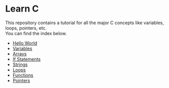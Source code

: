 # Learn C
This repository contains a tutorial for all the major C concepts like variables,
loops, pointers, etc.
<br>
You can find the index below.<br>
* [Hello World](https://github.com/vivek3141/learn-c/blob/master/hello_world.c)
* [Variables](https://github.com/vivek3141/learn-c/blob/master/variables.c)
* [Arrays](https://github.com/vivek3141/learn-c/blob/master/arrays.c)
* [If Statements](https://github.com/vivek3141/learn-c/blob/master/if_statements.c)
* [Strings](https://github.com/vivek3141/learn-c/blob/master/strings.c)
* [Loops](https://github.com/vivek3141/learn-c/blob/master/loops.c)
* [Functions](https://github.com/vivek3141/learn-c/blob/master/functions.c)
* [Pointers](https://github.com/vivek3141/learn-c/blob/master/pointers.c)


